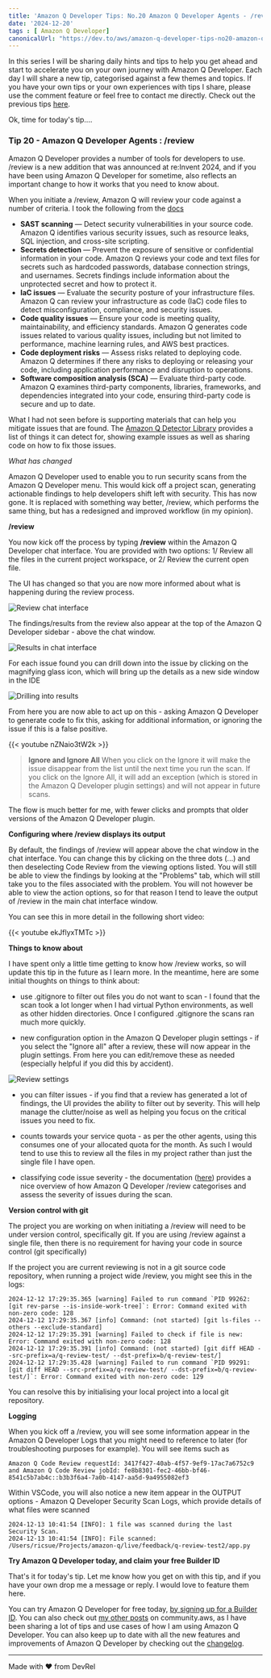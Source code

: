 ```yaml
---
title: 'Amazon Q Developer Tips: No.20 Amazon Q Developer Agents - /review'
date: '2024-12-20'
tags : [ Amazon Q Developer]
canonicalUrl: "https://dev.to/aws/amazon-q-developer-tips-no20-amazon-q-developer-agents-review-2b6l"
---
```


In this series I will be sharing daily hints and tips to help you get ahead and start to accelerate you on your own journey with Amazon Q Developer. Each day I will share a new tip, categorised against a few themes and topics. If you have your own tips or your own experiences with tips I share, please use the comment feature or feel free to contact me directly. Check out the previous tips [here](https://dev.to/aws/amazon-q-developer-tips-no19-amazon-q-developer-agents-doc-4d1k).

Ok, time for today's tip....

### Tip 20 - Amazon Q Developer Agents : /review

Amazon Q Developer provides a number of tools for developers to use. /review is a new addition that was announced at re:Invent 2024, and if you have been using Amazon Q Developer for sometime, also reflects an important change to how it works that you need to know about.

When you initiate a /review, Amazon Q will review your code against a number of criteria. I took the following from the [docs](https://docs.aws.amazon.com/amazonq/latest/qdeveloper-ug/code-reviews.html)

* **SAST scanning** — Detect security vulnerabilities in your source code. Amazon Q identifies various security issues, such as resource leaks, SQL injection, and cross-site scripting.
* **Secrets detection** — Prevent the exposure of sensitive or confidential information in your code. Amazon Q reviews your code and text files for secrets such as hardcoded passwords, database connection strings, and usernames. Secrets findings include information about the unprotected secret and how to protect it.
* **IaC issues** — Evaluate the security posture of your infrastructure files. Amazon Q can review your infrastructure as code (IaC) code files to detect misconfiguration, compliance, and security issues.
* **Code quality issues** — Ensure your code is meeting quality, maintainability, and efficiency standards. Amazon Q generates code issues related to various quality issues, including but not limited to performance, machine learning rules, and AWS best practices.
* **Code deployment risks** — Assess risks related to deploying code. Amazon Q determines if there any risks to deploying or releasing your code, including application performance and disruption to operations.
* **Software composition analysis (SCA)** — Evaluate third-party code. Amazon Q examines third-party components, libraries, frameworks, and dependencies integrated into your code, ensuring third-party code is secure and up to date.

What I had not seen before is supporting materials that can help you mitigate issues that are found. The [Amazon Q Detector Library](https://docs.aws.amazon.com/codeguru/detector-library/) provides a list of things it can detect for, showing example issues as well as sharing code on how to fix those issues.

*What has changed*

Amazon Q Developer used to enable you to run security scans from the Amazon Q Developer menu. This would kick off a project scan, generating actionable findings to help developers shift left with security. This has now gone. It is replaced with something way better, /review, which performs the same thing, but has a redesigned and improved workflow (in my opinion).

**/review**

You now kick off the process by typing **/review** within the Amazon Q Developer chat interface. You are provided with two options: 1/ Review all the files in the current project workspace, or 2/ Review the current open file.

The UI has changed so that you are now more informed about what is happening during the review process. 

![Review chat interface](https://dev-to-uploads.s3.amazonaws.com/uploads/articles/ltu0kldt1z7u0rbda6cs.png)

The findings/results from the review also appear at the top of the Amazon Q Developer sidebar - above the chat window.

![Results in chat interface](https://dev-to-uploads.s3.amazonaws.com/uploads/articles/d7ea2v1x0dlc5t8tym4t.png)

For each issue found you can drill down into the issue by clicking on the magnifying glass icon, which will bring up the details as a new side window in the IDE

![Drilling into results](https://dev-to-uploads.s3.amazonaws.com/uploads/articles/pu0momhzywyrrrqhwz77.jpg)

From here you are now able to act up on this - asking Amazon Q Developer to generate code to fix this, asking for additional information, or ignoring the issue if this is a false positive.

{{< youtube nZNaio3tW2k >}}

> **Ignore and Ignore All** When you click on the Ignore it will make the issue disappear from the list until the next time you run the scan. If you click on the Ignore All, it will add an exception (which is stored in the Amazon Q Developer plugin settings) and will not appear in future scans.
> 


The flow is much better for me, with fewer clicks and prompts that older versions of the Amazon Q Developer plugin.

**Configuring where /review displays its output**

By default, the findings of /review will appear above the chat window in the chat interface. You can change this by clicking on the three dots (...) and then deselecting Code Review from the viewing options listed. You will still be able to view the findings by looking at the "Problems" tab, which will still take you to the files associated with the problem.  You will not however be able to view the action options, so for that reason I tend to leave the output of /review in the main chat interface window. 

You can see this in more detail in the following short video:

{{< youtube ekJflyxTMTc >}}

**Things to know about**

I have spent only a little time getting to know how /review works, so will update this tip in the future as I learn more. In the meantime, here are some initial thoughts on things to think about:

* use .gitignore to filter out files you do not want to scan - I found that the scan took a lot longer when I had virtual Python environments, as well as other hidden directories. Once I configured .gitignore the scans ran much more quickly.

* new configuration option in the Amazon Q Developer plugin settings - if you select the "Ignore all" after a review, these will now appear in the plugin settings. From here you can edit/remove these as needed (especially helpful if you did this by accident).

![Review settings](https://dev-to-uploads.s3.amazonaws.com/uploads/articles/7r91wf11xgyf1yoobf8y.png)

* you can filter issues - if you find that a review has generated a lot of findings, the UI provides the ability to filter out by severity. This will help manage the clutter/noise as well as helping you focus on the critical issues you need to fix.

* counts towards your service quota - as per the other agents, using this consumes one of your allocated quota for the month. As such I would tend to use this to review all the files in my project rather than just the single file I have open.

* classifying code issue severity - the documentation ([here](https://docs.aws.amazon.com/amazonq/latest/qdeveloper-ug/code-issue-severity.html)) provides a nice overview of how Amazon Q Developer /review categorises and assess the severity of issues during the scan.

**Version control with git**

The project you are working on when initiating a /review will need to be under version control, specifically git. If you are using /review against a single file, then there is no requirement for having your code in source control (git specifically)

If the project you are current reviewing is not in a git source code repository, when running a project wide /review, you might see this in the logs:

```
2024-12-12 17:29:35.365 [warning] Failed to run command `PID 99262: [git rev-parse --is-inside-work-tree]`: Error: Command exited with non-zero code: 128
2024-12-12 17:29:35.367 [info] Command: (not started) [git ls-files --others --exclude-standard]
2024-12-12 17:29:35.391 [warning] Failed to check if file is new: Error: Command exited with non-zero code: 128
2024-12-12 17:29:35.391 [info] Command: (not started) [git diff HEAD --src-prefix=a/q-review-test/ --dst-prefix=b/q-review-test/]
2024-12-12 17:29:35.428 [warning] Failed to run command `PID 99291: [git diff HEAD --src-prefix=a/q-review-test/ --dst-prefix=b/q-review-test/]`: Error: Command exited with non-zero code: 129
```

You can resolve this by initialising your local project into a local git repository.


**Logging**

When you kick off a /review, you will see some information appear in the Amazon Q Developer Logs that you might need to reference to later (for troubleshooting purposes for example). You will see items such as 

```
Amazon Q Code Review requestId: 3417f427-40ab-4f57-9ef9-17ac7a6752c9 and Amazon Q Code Review jobId: fe8b8301-fec2-46bb-bf46-8541c5b7ab4c::b3b3f6a4-7a0b-4147-aa5d-9a4955082ef3
```

Within VSCode, you will also notice a new item appear in the OUTPUT options - Amazon Q Developer Security Scan Logs, which provide details of what files were scanned

```
2024-12-13 10:41:54 [INFO]: 1 file was scanned during the last Security Scan.
2024-12-13 10:41:54 [INFO]: File scanned: /Users/ricsue/Projects/amazon-q/live/feedback/q-review-test2/app.py
```


**Try Amazon Q Developer today, and claim your free Builder ID**

That's it for today's tip. Let me know how you get on with this tip, and if you have your own drop me a message or reply. I would love to feature them here.

You can try Amazon Q Developer for free today, [by signing up for a Builder ID](https://community.aws/builderid?trk=34e0ecce-8101-42c4-840a-fe6170420294&sc_channel=el). You can also check out [my other posts](https://community.aws/@ricsueaws) on community.aws, as I have been sharing a lot of tips and use cases of how I am using Amazon Q Developer. You can also keep up to date with all the new features and improvements of Amazon Q Developer by checking out the [changelog](https://aws-oss.beachgeek.co.uk/40i).


---
Made with ♥ from DevRel

